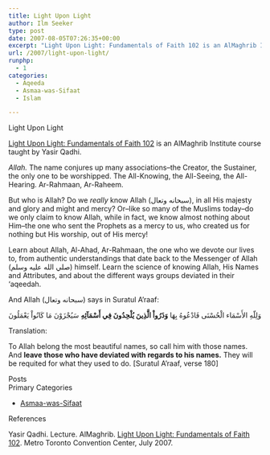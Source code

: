 ```yaml
---
title: Light Upon Light
author: Ilm Seeker
type: post
date: 2007-08-05T07:26:35+00:00
excerpt: "Light Upon Light: Fundamentals of Faith 102 is an AlMaghrib Institute course taught by Yasir Qadhi.  Learn about Allah, the Creator, the only one to be worshipped, the All-Seeing, Ar-Rahmaan, Ar-Raheem.  Who is Allah?  How do we REALLY know Allah, and His Names and Attributes?  How did other groups deviate in their 'aqeedah about Allah?"
url: /2007/light-upon-light/
runphp:
  - 1
categories:
  - Aqeeda
  - Asmaa-was-Sifaat
  - Islam

---
```

<div class="miniTitle">
  Light Upon Light
</div>

[Light Upon Light: Fundamentals of Faith 102][1] is an AlMaghrib Institute course taught by Yasir Qadhi.

_Allah._ The name conjures up many associations&#8211;the Creator, the Sustainer, the only one to be worshipped. The All-Knowing, the All-Seeing, the All-Hearing. Ar-Rahmaan, Ar-Raheem.

But who is Allah? Do we _really_ know Allah (سبحانه وتعال), in all His majesty and glory and might and mercy? Or&#8211;like so many of the Muslims today&#8211;do we only claim to know Allah, while in fact, we know almost nothing about Him&#8211;the one who sent the Prophets as a mercy to us, who created us for nothing but His worship, out of His mercy!

Learn about Allah, Al-Ahad, Ar-Rahmaan, the one who we devote our lives to, from authentic understandings that date back to the Messenger of Allah (صلي الله عليه وسلم) himself. Learn the science of knowing Allah, His Names and Attributes, and about the different ways groups deviated in their &#8216;aqeedah.

And Allah (سبحانه وتعال) says in Suratul A&#8217;raaf:

<div class="quran">
  وَلِلّهِ الأَسْمَاء الْحُسْنَى فَادْعُوهُ بِهَا <strong>وَذَرُواْ الَّذِينَ يُلْحِدُونَ فِي أَسْمَآئِهِ</strong> سَيُجْزَوْنَ مَا كَانُواْ يَعْمَلُونَ
</div>

Translation:

To Allah belong the most beautiful names, so call him with those names. And **leave those who have deviated with regards to his names.** They will be requited for what they used to do. [Suratul A&#8217;raaf, verse 180]

<div class="miniTitle">
  Posts
</div>

<?php
    PostFinder("+\"Light Upon Light\" +\"Yasir Qadhi\"");
?>

<div class="miniTitle">
  Primary Categories
</div>

  * [Asmaa-was-Sifaat][2]

<div id="referencesTitle">
  References
</div>

<p class="reference">
  Yasir Qadhi. Lecture. AlMaghrib. <a href="http://www.almaghrib.org/seminar_tlog.php">Light Upon Light: Fundamentals of Faith 102</a>. Metro Toronto Convention Center, July 2007.
</p>

 [1]: http://www.almaghrib.org/seminar_tlog.php
 [2]: /category/islam/aqeeda/asmaa-was-sifaat/